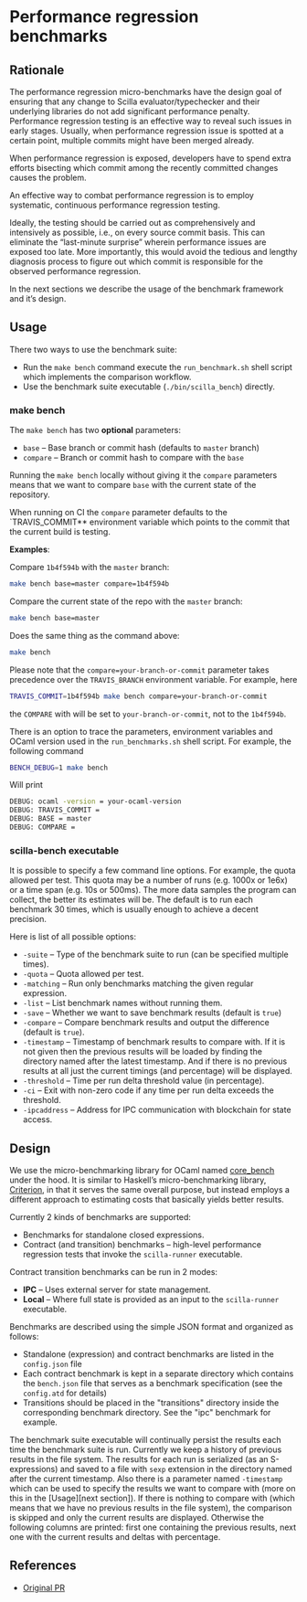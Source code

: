 # Performance regression benchmarks

## Rationale

The performance regression micro-benchmarks have the design goal
of ensuring that any change to Scilla evaluator/typechecker and
their underlying libraries do not add significant performance
penalty. Performance regression testing is an effective way to
reveal such issues in early stages. Usually, when performance
regression issue is spotted at a certain point, multiple commits
might have been merged already.

When performance regression is exposed, developers have to spend
extra efforts bisecting which commit among the recently
committed changes causes the problem.

An effective way to combat performance regression is to employ
systematic, continuous performance regression testing.

Ideally, the testing should be carried out as comprehensively
and intensively as possible, i.e., on every source commit basis.
This can eliminate the “last-minute surprise” wherein
performance issues are exposed too late. More importantly, this
would avoid the tedious and lengthy diagnosis process to figure
out which commit is responsible for the observed performance
regression.

In the next sections we describe the usage of the benchmark
framework and it’s design.

## Usage

There two ways to use the benchmark suite:

- Run the `make bench` command execute the `run_benchmark.sh`
  shell script which implements the comparison workflow.
- Use the benchmark suite executable (`./bin/scilla_bench`)
  directly.

### make bench

The `make bench` has two **optional** parameters:

- `base` – Base branch or commit hash (defaults to `master` branch)
- `compare` – Branch or commit hash to compare with the `base`

Running the `make bench` locally without giving it the `compare`
parameters means that we want to compare `base` with the current
state of the repository.

When running on CI the `compare` parameter defaults to the
`TRAVIS_COMMIT** environment variable which points to the commit
that the current build is testing.

**Examples**:

Compare `1b4f594b` with the `master` branch:

```sh
make bench base=master compare=1b4f594b
```

Compare the current state of the repo with the `master` branch:

```sh
make bench base=master
```

Does the same thing as the command above:

```sh
make bench
```

Please note that the `compare=your-branch-or-commit` parameter
takes precedence over the `TRAVIS_BRANCH` environment variable.
For example, here

```sh
TRAVIS_COMMIT=1b4f594b make bench compare=your-branch-or-commit
```

the `COMPARE` with will be set to `your-branch-or-commit`, not
to the `1b4f594b`.

There is an option to trace the parameters, environment
variables and OCaml version used in the `run_benchmarks.sh`
shell script. For example, the following command

```sh
BENCH_DEBUG=1 make bench
```

Will print

```sh
DEBUG: ocaml -version = your-ocaml-version
DEBUG: TRAVIS_COMMIT =
DEBUG: BASE = master
DEBUG: COMPARE =
```

### scilla-bench executable

It is possible to specify a few command line options. For
example, the quota allowed per test. This quota may be a number
of runs (e.g. 1000x or 1e6x) or a time span (e.g. 10s or 500ms).
The more data samples the program can collect, the better its
estimates will be. The default is to run each benchmark 30
times, which is usually enough to achieve a decent precision.

Here is list of all possible options:

- `-suite` – Type of the benchmark suite to run (can be
  specified multiple times).
- `-quota` – Quota allowed per test.
- `-matching` – Run only benchmarks matching the given regular
  expression.
- `-list` – List benchmark names without running them.
- `-save` – Whether we want to save benchmark results (default is `true`)
- `-compare` – Compare benchmark results and output the
  difference (default is `true`).
- `-timestamp` – Timestamp of benchmark results to compare with.
  If it is not given then the previous results will be loaded by
  finding the directory named after the latest timestamp. And if
  there is no previous results at all just the current timings
  (and percentage) will be displayed.
- `-threshold` – Time per run delta threshold value (in percentage).
- `-ci` – Exit with non-zero code if any time per run delta
  exceeds the threshold.
- `-ipcaddress` – Address for IPC communication with blockchain
  for state access.

## Design

We use the micro-benchmarking library for OCaml named
[core_bench](https://github.com/janestreet/core_bench) under the
hood. It is similar to Haskell’s micro-benchmarking library,
[Criterion](https://hackage.haskell.org/package/criterion), in
that it serves the same overall purpose, but instead employs a
different approach to estimating costs that basically yields
better results.

Currently 2 kinds of benchmarks are supported:

- Benchmarks for standalone closed expressions.
- Contract (and transition) benchmarks – high-level performance
  regression tests that invoke the `scilla-runner` executable.

Contract transition benchmarks can be run in 2 modes:

- **IPC** – Uses external server for state management.
- **Local** – Where full state is provided as an input to the
  `scilla-runner` executable.

Benchmarks are described using the simple JSON format and
organized as follows:

- Standalone (expression) and contract benchmarks are listed in
  the `config.json` file
- Each contract benchmark is kept in a separate directory which
  contains the `bench.json` file that serves as a benchmark
  specification (see the `config.atd` for details)
- Transitions should be placed in the "transitions" directory
  inside the corresponding benchmark directory. See the "ipc"
  benchmark for example.

The benchmark suite executable will continually persist the
results each time the benchmark suite is run. Currently we keep
a history of previous results in the file system. The results
for each run is serialized (as an S-expressions) and saved to a
file with `sexp` extension in the directory named after the
current timestamp. Also there is a parameter named `-timestamp`
which can be used to specify the results we want to compare with
(more on this in the [Usage][next section]). If there is nothing
to compare with (which means that we have no previous results in
the file system), the comparison is skipped and only the current
results are displayed. Otherwise the following columns are
printed: first one containing the previous results, next one
with the current results and deltas with percentage.


## References

* [Original PR](https://github.com/Zilliqa/scilla/pull/673)
